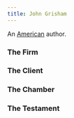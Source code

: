 ```yaml
---
title: John Grisham
---
```


An [American](../index.html) author.

### The Firm

### The Client

### The Chamber

### The Testament
